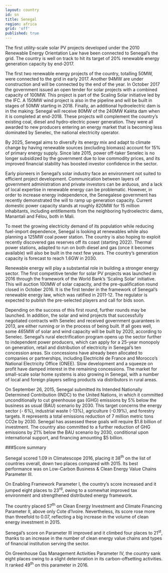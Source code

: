 ```yaml
---
layout: country
id: sn
title: Senegal
region: africa
grid: 'off'
published: true
---
```


The first utility-scale solar PV projects developed under the 2010 Renewable Energy Orientation Law have been connected to Senegal’s the grid. The country is well on track to hit its target of 20% renewable energy generation capacity by end-2017.

The first two renewable energy projects of the country, totalling 50MW, were connected to the grid in early 2017. Another 94MW are under construction and will be connected by the end of the year. In October 2017 the government issued an open tender for solar projects with a combined capacity of 100MW. This project is part of the Scaling Solar initiative led by the IFC. A 150MW wind project is also in the pipeline and will be built in stages of 50MW starting in 2018. Finally, an additional hydroelectric dam is in the making: Senegal will receive 80MW of the 240MW Kaléta dam when it is completed at end-2018. These projects will complement the country’s existing coal, diesel and hydro-electric power generation. They were all awarded to new producers entering an energy market that is becoming less dominated by Senelec, the national electricity operator.

By 2025, Senegal aims to diversify its energy mix and adapt to climate change by having renewable sources (excluding biomass) account for 15% of primary energy supply. Since late 2015, power off-taker Senelec is no longer subsidized by the government due to low commodity prices, and its improved financial stability has boosted investor confidence in the sector.

Early pioneers in Senegal’s solar industry face an environment not suited to efficient project development. Communication between layers of government administration and private investors can be arduous, and a lack of local expertise in renewable energy can be problematic. However, in order to increase energy independence, the Senegalese government has recently demonstrated the will to ramp up generation capacity. Current domestic power capacity stands at roughly 820MW for 15 million inhabitants, including entitlements from the neighboring hydroelectric dams, Manantali and Félou, both in Mali.

To meet the growing electricity demand of its population while reducing fuel-import dependence, Senegal is looking at renewables while also planning a 125MW coal power station. The country is also hoping to exploit recently discovered gas reserves off its coast (starting 2022). Thermal power stations, adapted to run on both diesel and gas (once it becomes available) will also be built in the next few years. The country’s generation capacity is forecast to reach 1.6GW in 2030.

Renewable energy will play a substantial role in building a stronger energy sector. The first competitive tender for solar PV projects was launched in 2016 through the framework of the World Bank’s ‘Scaling Solar’ initiative. This will auction 100MW of solar capacity, and the pre-qualification round closed in October 2016. It is the first tender in the framework of Senegal’s renewable energy law, which was ratified in 2011-12. The regulator is expected to publish the pre-selected players and call for bids soon.

Depending on the success of this first round, further rounds may be launched. In addition, the solar and wind projects that successfully negotiated contracts with Senelec and received government guarantees in 2013, are either running or in the process of being built. If all goes well, some 465MW of solar and wind capacity will be built by 2020, according to Senelec. Senegal’s rural electrification program opens up the sector further to independent power producers, which can apply for a 25-year monopoly on generation, retail and distribution of electricity in Senegal’s ten concession areas. Six concessions have already been allocated to companies or partnerships, including Electricité de France and Morocco’s National Electricity Office (ONEE). Slow development and a squeeze on profit have damped interest in the remaining concessions. The market for small-scale solar home systems is also growing in Senegal, with a number of local and foreign players selling products via distributors in rural areas.

On September 26, 2015, Senegal submitted its Intended Nationally Determined Contribution (INDC) to the United Nations, in which it committed unconditionally to cut greenhouse gas (GHG) emissions by 5% below the business as usual (BAU) scenario by 2030. This target concerns the energy sector (- 6%), industrial waste (-13%), agriculture (-0.19%), and forestry targets. It represents a total emissions reduction of 7 million metric tons CO2e by 2030. Senegal has assessed these goals will require $1.8 billion of investment. The country also committed to a further reduction of GHG emissions by 21% below the BAU scenario by 2030, conditional upon international support, and financing amounting $5 billion.

###Score summary

Senegal scored 1.09 in Climatescope 2016, placing it 38<sup>th</sup> on the list of countries overall, down two places compared with 2015. Its best performance was on Low-Carbon Business & Clean Energy Value Chains Parameter III.

On Enabling Framework Parameter I, the country’s score increased and it jumped eight places to 23<sup>rd</sup>, owing to a somewhat improved tax environment and strengthened distributed energy framework.

The country placed 57<sup>th</sup> on Clean Energy Investment and Climate Financing Parameter II, above only Cote d’Ivoire. Nevertheless, its score rose more than threefold to 0.07, reflecting a big increase in the volume of clean energy investment in 2015.

Senegal’s score on Parameter III improved and it climbed four places to 21<sup>st</sup>, thanks to an increase in the number of clean energy value chains and types of financial institution serving the sector.

On Greenhouse Gas Management Activities Parameter IV, the country sank eight places owing to a slight deterioration in its carbon-offsetting activities. It ranked 49<sup>th</sup> on this parameter in 2016.
